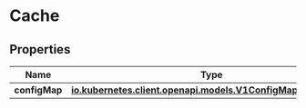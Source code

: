 

# Cache

## Properties

Name | Type | Description | Notes
------------ | ------------- | ------------- | -------------
**configMap** | [**io.kubernetes.client.openapi.models.V1ConfigMapKeySelector**](io.kubernetes.client.openapi.models.V1ConfigMapKeySelector.md) |  | 



